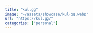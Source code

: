 ```yaml
---
title: "kul.gg"
image: "~/assets/showcase/kul-gg.webp"
url: "https://kul.gg/"
categories: ["personal"]
---
```

